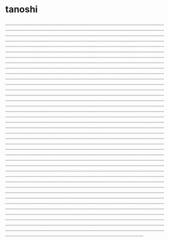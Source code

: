 # tanoshi
................................................................................................................................................................................................................................................................................................................................................................................................................................................................................................................................................................................................................................................................................................................................................................................................................................................................................................................................................................................................................................................................................................................................................................................................................................................................................................................................................................................................................................................................................................................................................................................................................................................................................................................................................................................................................................................................................................................................................................................................................................................................................................................................................................................................................................................................................................................................................................................................................................................................................................................................................................................................................................................................................................................................................................................................................................................................................................................................................................................................................................................................................................................................................................................................................................................................................................................................................................................................................................................................................................................................................................................................................................................................................................................................................................................................................................................................................................................................................................................................................................................................................................................................................................................................................................................................................................................................................................................................................................................................................................................................................................................................................................................................................................................................................................................................................................................................................................................................................................................................................................................................................................................................................